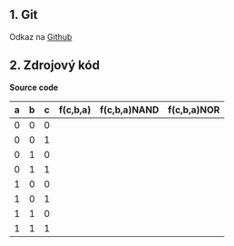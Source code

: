 ## 1. Git

Odkaz na [Github](https://github.com/DavidHala123/Digital-Electronics-1)

## 2. Zdrojový kód
**Source code**

| **a** | **b** |**c** | **f(c,b,a)** |**f(c,b,a)NAND** |**f(c,b,a)NOR** |
| :-: | :-: | :-: | :-: | :-: | :-: |
| 0 | 0 | 0 |  |   |  |
| 0 | 0 | 1 |  |   |  |
| 0 | 1 | 0 |  |   |  |
| 0 | 1 | 1 |  |   |  |
| 1 | 0 | 0 |  |   |  |
| 1 | 0 | 1 |  |   |  |
| 1 | 1 | 0 |  |   |  |
| 1 | 1 | 1 |  |   |  |
